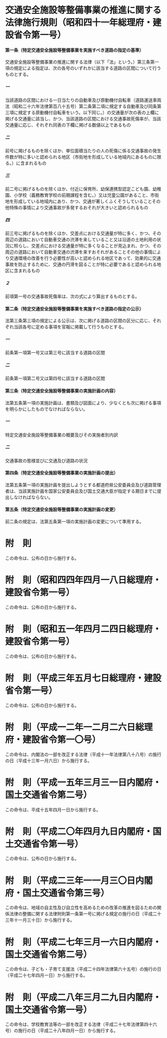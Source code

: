 # 交通安全施設等整備事業の推進に関する法律施行規則（昭和四十一年総理府・建設省令第一号）
#### 第一条（特定交通安全施設等整備事業を実施すべき道路の指定の基準）
交通安全施設等整備事業の推進に関する法律（以下「法」という。）第三条第一項の規定による指定は、次の各号のいずれかに該当する道路の区間について行うものとする。
##### 一
当該道路の区間における一日当たりの自動車及び原動機付自転車（道路運送車両法（昭和二十六年法律第百八十五号）第二条第二項に規定する自動車及び同条第三項に規定する原動機付自転車をいう。以下同じ。）の交通量が次の表の上欄に掲げる交通量に該当し、かつ、当該道路の区間における交通事故死傷率が、当該交通量に応じ、それぞれ同表の下欄に掲げる数値以上であるもの
##### 二
前号に掲げるものを除くほか、単位面積当たりの人の死傷に係る交通事故の発生件数が特に多いと認められる地区（市街地を形成している地域内にあるものに限る。）に含まれるもの
##### 三
前二号に掲げるものを除くほか、付近に保育所、幼保連携型認定こども園、幼稚園、小学校（義務教育学校の前期課程を含む。）又は児童公園があること、市街地を形成している地域内にあり、かつ、交通が著しくふくそうしていることその他特殊の事情により交通事故が多発するおそれが大きいと認められるもの
##### 四
前三号に掲げるものを除くほか、交差点における交通量が特に多く、かつ、その周辺の道路において自動車交通の渋滞を来していること又は沿道の土地利用の状況に照らし、交差点における交通量が特に多くなることが見込まれ、かつ、その周辺の道路において自動車交通の渋滞を来すおそれがあることその他の事情により交通環境の改善を行う必要性が高いと認められる地区であって、効果的に交通事故を防止するために、交通の円滑を図ることが特に必要であると認められる地区に含まれるもの
##### ２
前項第一号の交通事故死傷率は、次の式により算出するものとする。
#### 第二条（特定交通安全施設等整備事業を実施すべき道路の指定の公示）
法第三条第三項の規定による公示は、次に掲げる道路の区間の区分に応じ、それぞれ当該各号に定める事項を官報に掲載して行うものとする。
##### 一
前条第一項第一号又は第三号に該当する道路の区間
##### 二
前条第一項第二号又は第四号に該当する道路の区間
#### 第三条（特定交通安全施設等整備事業の実施計画の内容）
法第五条第一項の実施計画は、書類及び図面により、少なくとも次に掲げる事項を明らかにしたものでなければならない。
##### 一
特定交通安全施設等整備事業の概要及びその実施者別内訳
##### 二
交通事故の態様並びに交通及び道路の状況
#### 第四条（特定交通安全施設等整備事業の実施計画の提出）
法第五条第一項の実施計画を提出しようとする都道府県公安委員会及び道路管理者は、当該実施計画を国家公安委員会及び国土交通大臣が指定する期日までに提出しなければならない。
#### 第五条（特定交通安全施設等整備事業の実施計画の変更）
前二条の規定は、法第五条第一項の実施計画の変更について準用する。
# 附　則
この命令は、公布の日から施行する。
# 附　則（昭和四四年四月一八日総理府・建設省令第一号）
この命令は、公布の日から施行する。
# 附　則（昭和五一年四月二四日総理府・建設省令第一号）
この命令は、公布の日から施行する。
# 附　則（平成三年五月七日総理府・建設省令第一号）
この命令は、公布の日から施行する。
# 附　則（平成一二年一二月二六日総理府・建設省令第一〇号）
この命令は、内閣法の一部を改正する法律（平成十一年法律第八十八号）の施行の日（平成十三年一月六日）から施行する。
# 附　則（平成一五年三月三一日内閣府・国土交通省令第二号）
この命令は、平成十五年四月一日から施行する。
# 附　則（平成二〇年四月九日内閣府・国土交通省令第一号）
この命令は、公布の日から施行する。
# 附　則（平成二三年一一月三〇日内閣府・国土交通省令第三号）
この命令は、地域の自主性及び自立性を高めるための改革の推進を図るための関係法律の整備に関する法律附則第一条第一号に掲げる規定の施行の日（平成二十三年十一月三十日）から施行する。
# 附　則（平成二七年三月一六日内閣府・国土交通省令第二号）
この命令は、子ども・子育て支援法（平成二十四年法律第六十五号）の施行の日（平成二十七年四月一日）から施行する。
# 附　則（平成二八年三月二九日内閣府・国土交通省令第一号）
この命令は、学校教育法等の一部を改正する法律（平成二十七年法律第四十六号）の施行の日（平成二十八年四月一日）から施行する。
